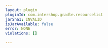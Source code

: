 ```yaml
---
layout: plugin
pluginId: com.intershop.gradle.resourcelist
jarSha1: INVALID
isJarAvailable: false
error: NONE
violations: []

---
```

